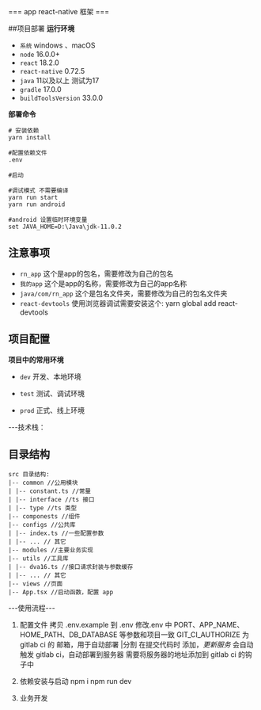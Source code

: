 === app react-native 框架 ===


##项目部署
**运行环境**
- `系统` windows 、macOS
- `node` 16.0.0+
- `react` 18.2.0
- `react-native` 0.72.5
- `java` 11以及以上 测试为17
- `gradle` 17.0.0
- `buildToolsVersion` 33.0.0

**部署命令**
```shell
# 安装依赖
yarn install

#配置依赖文件
.env

#启动

#调试模式 不需要编译
yarn run start
yarn run android

#android 设置临时环境变量
set JAVA_HOME=D:\Java\jdk-11.0.2
```
## 注意事项
- `rn_app` 这个是app的包名，需要修改为自己的包名
- `我的app` 这个是app的名称，需要修改为自己的app名称
- `java/com/rn_app` 这个是包名文件夹，需要修改为自己的包名文件夹
- `react-devtools` 使用浏览器调试需要安装这个: yarn global add react-devtools
## 项目配置

**项目中的常用环境**

- `dev` 开发、本地环境

- `test` 测试、调试环境

- `prod` 正式、线上环境


---技术栈：
## 目录结构
```shell
src 目录结构:
|-- common //公用模块
| |-- constant.ts //常量
| |-- interface //ts 接口
| |-- type //ts 类型
|-- componests //组件
|-- configs //公共库
| |-- index.ts //一些配置参数
| |-- ... // 其它
|-- modules //主要业务实现
|-- utils //工具库
| |-- dva16.ts //接口请求封装与参数缓存
| |-- ... // 其它
|-- views //页面
|-- App.tsx //启动函数，配置 app
```
---使用流程---

1. 配置文件
   拷贝 .env.example 到 .env
   修改.env 中 PORT、APP_NAME、HOME_PATH、DB_DATABASE 等参数和项目一致
   GIT_CI_AUTHORIZE 为 gitlab ci 的 邮箱，用于自动部署 |分割
   在提交代码时 添加，$更新服务$ 会自动触发 gitlab ci，自动部署到服务器
   需要将服务器的地址添加到 gitlab ci 的钩子中
2. 依赖安装与启动
   npm i
   npm run dev

3. 业务开发
